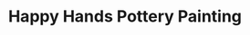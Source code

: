 ---
title: "Happy Hands Pottery Painting"
url: /haslemere/happy-hands-pottery-painting/
shop: shop
---